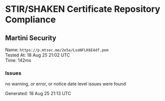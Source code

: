 # STIR/SHAKEN Certificate Repository Compliance

## Martini Security

Name: `https://p.mtsec.me/2e5a/LsoNFLK6E4df.pem`\
Tested At: 18 Aug 25 21:02 UTC\
Time: 142ms

### Issues

no warning, or error, or notice date level issues were found

Generated: 18 Aug 25 21:13 UTC